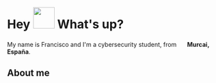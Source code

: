 <h1> Hey <img src="https://emojis.slackmojis.com/emojis/images/1577305505/7373/hand_wave.gif?1577305505" width="50" /> What's up?</h1>

<p> My name is Francisco and I'm a cybersecurity student, from <img src="![image](https://github.com/user-attachments/assets/2ab64350-9a98-402e-9287-d1a73193b0d9)" width="17" /> <b>Murcai, España</b>. </p>

## About me
